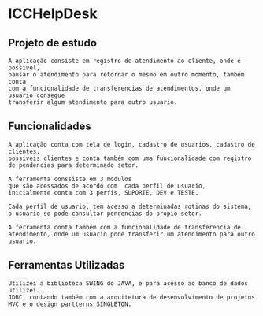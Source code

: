 # ICCHelpDesk

## Projeto de estudo
    A aplicação consiste em registro de atendimento ao cliente, onde é possivel,
    pausar o atendimento para retornar o mesmo em outro momento, também conta
    com a funcionalidade de transferencias de atendimentos, onde um usuario consegue 
    transferir algum atendimento para outro usuario.

## Funcionalidades 

    A aplicação conta com tela de login, cadastro de usuarios, cadastro de clientes,
    possiveis clientes e conta também com uma funcionalidade com registro de pendencias para determinado setor. 
	
	A ferramenta conssiste em 3 modulos 
    que são acessados de acordo com  cada perfil de usuario,
    inicialmente conta com 3 perfis, SUPORTE, DEV e TESTE.
	
    Cada perfil de usuario, tem acesso a determinadas rotinas do sistema,
    o usuario so pode consultar pendencias do propio setor.
   
    A ferramenta conta também com a funcionalidade de transferencia de atendimento, onde um usuario pode transferir um atendimento para outro usuario.

## Ferramentas Utilizadas

    Utilizei a biblioteca SWING do JAVA, e para acesso ao banco de dados utilizei.
    JDBC, contando também com a arquitetura de desenvolvimento de projetos MVC e o design partterns SINGLETON.


